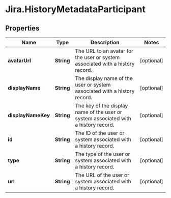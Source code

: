 # Jira.HistoryMetadataParticipant

## Properties

Name | Type | Description | Notes
------------ | ------------- | ------------- | -------------
**avatarUrl** | **String** | The URL to an avatar for the user or system associated with a history record. | [optional] 
**displayName** | **String** | The display name of the user or system associated with a history record. | [optional] 
**displayNameKey** | **String** | The key of the display name of the user or system associated with a history record. | [optional] 
**id** | **String** | The ID of the user or system associated with a history record. | [optional] 
**type** | **String** | The type of the user or system associated with a history record. | [optional] 
**url** | **String** | The URL of the user or system associated with a history record. | [optional] 


